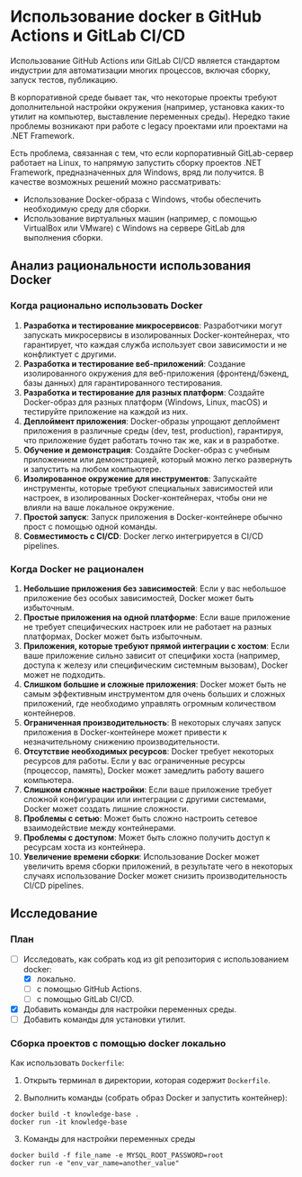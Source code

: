 # Использование docker в GitHub Actions и GitLab CI/CD

Использование GitHub Actions или GitLab CI/CD является стандартом индустрии для автоматизации многих процессов, включая сборку, запуск тестов, публикацию.

В корпоративной среде бывает так, что некоторые проекты требуют дополнительной настройки окружения (например, установка каких-то утилит на компьютер, выставление переменных среды). Нередко такие проблемы возникают при работе с legacy проектами или проектами на .NET Framework.

Есть проблема, связанная с тем, что если корпоративный GitLab-сервер работает на Linux, то напрямую запустить сборку проектов .NET Framework, предназначенных для Windows, вряд ли получится. В качестве возможных решений можно рассматривать:

- Использование Docker-образа с Windows, чтобы обеспечить необходимую среду для сборки.
- Использование виртуальных машин (например, с помощью VirtualBox или VMware) с Windows на сервере GitLab для выполнения сборки.

## Анализ рациональности использования Docker

### Когда рационально использовать Docker

1. **Разработка и тестирование микросервисов**: Разработчики могут запускать микросервисы в изолированных Docker-контейнерах, что гарантирует, что каждая служба использует свои зависимости и не конфликтует с другими.
2. **Разработка и тестирование веб-приложений**: Создание изолированного окружения для веб-приложения (фронтенд/бэкенд, базы данных) для гарантированного тестирования.
3. **Разработка и тестирование для разных платформ**: Создайте Docker-образ для разных платформ (Windows, Linux, macOS) и тестируйте приложение на каждой из них.
4. **Деплоймент приложения**: Docker-образы упрощают деплоймент приложения в различные среды (dev, test, production), гарантируя, что приложение будет работать точно так же, как и в разработке.
5. **Обучение и демонстрация**: Создайте Docker-образ с учебным приложением или демонстрацией, который можно легко развернуть и запустить на любом компьютере.
6. **Изолированное окружение для инструментов**: Запускайте инструменты, которые требуют специальных зависимостей или настроек, в изолированных Docker-контейнерах, чтобы они не влияли на ваше локальное окружение.
8. **Простой запуск**: Запуск приложения в Docker-контейнере обычно прост с помощью одной команды.
9. **Совместимость с CI/CD**: Docker легко интегрируется в CI/CD pipelines.

### Когда Docker не рационален

1. **Небольшие приложения без зависимостей**: Если у вас небольшое приложение без особых зависимостей, Docker может быть избыточным.
2. **Простые приложения на одной платформе**: Если ваше приложение не требует специфических настроек или не работает на разных платформах, Docker может быть избыточным.
3. **Приложения, которые требуют прямой интеграции с хостом**: Если ваше приложение сильно зависит от специфики хоста (например, доступа к железу или специфическим системным вызовам), Docker может не подходить.
4. **Слишком большие и сложные приложения**: Docker может быть не самым эффективным инструментом для очень больших и сложных приложений, где необходимо управлять огромным количеством контейнеров.
5. **Ограниченная производительность**: В некоторых случаях запуск приложения в Docker-контейнере может привести к незначительному снижению производительности.
6. **Отсутствие необходимых ресурсов**: Docker требует некоторых ресурсов для работы. Если у вас ограниченные ресурсы (процессор, память), Docker может замедлить работу вашего компьютера.
7. **Слишком сложные настройки**: Если ваше приложение требует сложной конфигурации или интеграции с другими системами, Docker может создать лишние сложности.
8. **Проблемы с сетью**: Может быть сложно настроить сетевое взаимодействие между контейнерами.
9. **Проблемы с доступом**: Может быть сложно получить доступ к ресурсам хоста из контейнера.
10. **Увеличение времени сборки**: Использование Docker может увеличить время сборки приложений, в результате чего в некоторых случаях использование Docker может снизить производительность CI/CD pipelines.

## Исследование

### План

- [ ] Исследовать, как собрать код из git репозитория с использованием docker:
    - [x] локально.
    - [ ] с помощью GitHub Actions.
    - [ ] с помощью GitLab CI/CD.
- [x] Добавить команды для настройки переменных среды.
- [ ] Добавить команды для установки утилит.

### Сборка проектов с помощью docker локально

Как использовать `Dockerfile`:

1. Открыть терминал в директории, которая содержит `Dockerfile`.

2. Выполнить команды (собрать образ Docker и запустить контейнер):

```
docker build -t knowledge-base .
docker run -it knowledge-base
```

3. Команды для настройки переменных среды

```
docker build -f file_name -e MYSQL_ROOT_PASSWORD=root
docker run -e "env_var_name=another_value"
```
